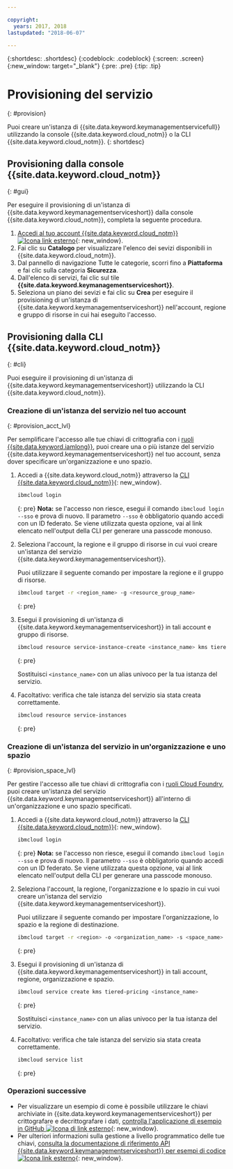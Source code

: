 ```yaml
---

copyright:
  years: 2017, 2018
lastupdated: "2018-06-07"

---
```


{:shortdesc: .shortdesc}
{:codeblock: .codeblock}
{:screen: .screen}
{:new_window: target="_blank"}
{:pre: .pre}
{:tip: .tip}

# Provisioning del servizio
{: #provision}

Puoi creare un'istanza di {{site.data.keyword.keymanagementservicefull}} utilizzando la console {{site.data.keyword.cloud_notm}} o la CLI {{site.data.keyword.cloud_notm}}.
{: shortdesc}

## Provisioning dalla console {{site.data.keyword.cloud_notm}}
{: #gui}

Per eseguire il provisioning di un'istanza di {{site.data.keyword.keymanagementserviceshort}} dalla console
{{site.data.keyword.cloud_notm}}, completa la seguente procedura.

1. [Accedi al tuo account {{site.data.keyword.cloud_notm}} ![Icona link esterno](../../icons/launch-glyph.svg "Icona link esterno")](https://console.bluemix.net/){: new_window}.
2. Fai clic su **Catalogo** per visualizzare l'elenco dei sevizi disponibili in {{site.data.keyword.cloud_notm}}.
3. Dal pannello di navigazione Tutte le categorie, scorri fino a **Piattaforma** e fai clic sulla categoria **Sicurezza**.
4. Dall'elenco di servizi, fai clic sul tile **{{site.data.keyword.keymanagementserviceshort}}**.
5. Seleziona un piano dei sevizi e fai clic su **Crea** per eseguire il provisioning di un'istanza di
{{site.data.keyword.keymanagementserviceshort}} nell'account, regione e gruppo di risorse in cui hai eseguito l'accesso.

## Provisioning dalla CLI {{site.data.keyword.cloud_notm}}
{: #cli}

Puoi eseguire il provisioning di un'istanza di {{site.data.keyword.keymanagementserviceshort}} utilizzando la CLI {{site.data.keyword.cloud_notm}}. 

### Creazione di un'istanza del servizio nel tuo account
{: #provision_acct_lvl}

Per semplificare l'accesso alle tue chiavi di crittografia con i [ruoli {{site.data.keyword.iamlong}}](/docs/iam/users_roles.html#iamusermanrol), puoi creare una o più istanze del servizio {{site.data.keyword.keymanagementserviceshort}} nel tuo account, senza dover specificare un'organizzazione e uno spazio. 

1. Accedi a {{site.data.keyword.cloud_notm}} attraverso la [CLI {{site.data.keyword.cloud_notm}}](/docs/cli/reference/bluemix_cli/get_started.html){: new_window}.

    ```sh
    ibmcloud login 
    ```
    {: pre}
    **Nota:** se l'accesso non riesce, esegui il comando `ibmcloud login --sso` e prova di nuovo. Il parametro `--sso` è obbligatorio quando
accedi con un ID federato. Se viene utilizzata questa opzione, vai al link elencato nell'output della CLI
per generare una passcode monouso.

2. Seleziona l'account, la regione e il gruppo di risorse in cui vuoi creare un'istanza del servizio {{site.data.keyword.keymanagementserviceshort}}.

    Puoi utilizzare il seguente comando per impostare la regione e il gruppo di risorse.

    ```sh
    ibmcloud target -r <region_name> -g <resource_group_name>
    ```
    {: pre}

3. Esegui il provisioning di un'istanza di {{site.data.keyword.keymanagementserviceshort}} in tali account e gruppo di risorse.

    ```sh
    ibmcloud resource service-instance-create <instance_name> kms tiered-pricing
    ```
    {: pre}

    Sostituisci `<instance_name>` con un alias univoco per la tua istanza del servizio.

4. Facoltativo: verifica che tale istanza del servizio sia stata creata correttamente.

    ```sh
    ibmcloud resource service-instances
    ```
    {: pre}

### Creazione di un'istanza del servizio in un'organizzazione e uno spazio
{: #provision_space_lvl}

Per gestire l'accesso alle tue chiavi di crittografia con i [ruoli Cloud Foundry](/docs/iam/cfaccess.html), puoi creare un'istanza del servizio {{site.data.keyword.keymanagementserviceshort}} all'interno di un'organizzazione e uno spazio specificati.  

1. Accedi a {{site.data.keyword.cloud_notm}} attraverso la [CLI {{site.data.keyword.cloud_notm}}](/docs/cli/reference/bluemix_cli/get_started.html){: new_window}.

    ```sh
    ibmcloud login 
    ```
    {: pre}
    **Nota:** se l'accesso non riesce, esegui il comando `ibmcloud login --sso` e prova di nuovo. Il parametro `--sso` è obbligatorio quando
accedi con un ID federato. Se viene utilizzata questa opzione, vai al link elencato nell'output della CLI
per generare una passcode monouso.

2. Seleziona l'account, la regione, l'organizzazione e lo spazio in cui vuoi creare un'istanza del servizio {{site.data.keyword.keymanagementserviceshort}}.

    Puoi utilizzare il seguente comando per impostare l'organizzazione, lo spazio e la regione di destinazione.

    ```sh
    ibmcloud target -r <region> -o <organization_name> -s <space_name>
    ```
    {: pre}

3. Esegui il provisioning di un'istanza di {{site.data.keyword.keymanagementserviceshort}} in tali account, regione, organizzazione e spazio.

    ```sh
    ibmcloud service create kms tiered-pricing <instance_name>
    ```
    {: pre}

    Sostituisci `<instance_name>` con un alias univoco per la tua istanza del servizio.

4. Facoltativo: verifica che tale istanza del servizio sia stata creata correttamente.

    ```sh
    ibmcloud service list
    ```
    {: pre}


### Operazioni successive

- Per visualizzare un esempio di come è possibile utilizzare le chiavi archiviate in {{site.data.keyword.keymanagementserviceshort}} per crittografare e decrittografare i dati, [controlla l'applicazione di esempio in GitHub ![Icona di link esterno](../../icons/launch-glyph.svg "Icona di link esterno")](https://github.com/IBM-Bluemix/key-protect-helloworld-python){: new_window}.
- Per ulteriori informazioni sulla gestione a livello programmatico delle tue chiavi, [consulta la documentazione di riferimento API {{site.data.keyword.keymanagementserviceshort}} per esempi di codice ![Icona link esterno](../../icons/launch-glyph.svg "Icona link esterno")](https://console.bluemix.net/apidocs/639){: new_window}.
